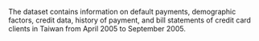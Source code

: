 
The dataset contains information on default payments, demographic factors, credit data, history of payment, and bill statements of credit card clients in Taiwan from April 2005 to September 2005. 
